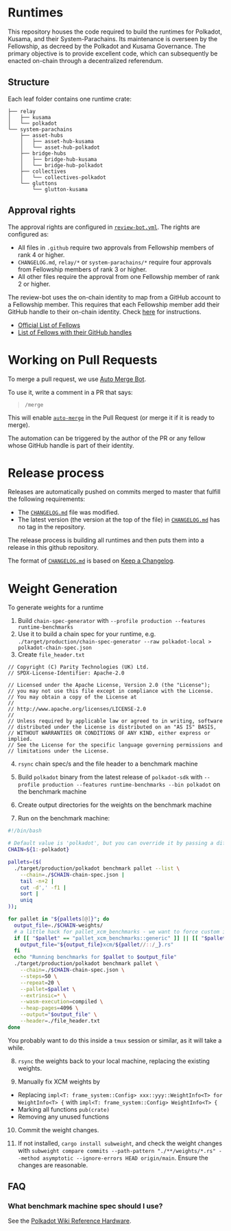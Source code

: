 # Runtimes

This repository houses the code required to build the runtimes for Polkadot, Kusama, and their System-Parachains. Its maintenance is overseen by the Fellowship, as decreed by the Polkadot and Kusama Governance. The primary objective is to provide excellent code, which can subsequently be enacted on-chain through a decentralized referendum.

## Structure

Each leaf folder contains one runtime crate:

<!-- Run "tree -I 'target' -d -L 3" and then delete some folders from Polkadot and Kusama. -->

```pre
├── relay
│   ├── kusama
│   └── polkadot
└── system-parachains
    ├── asset-hubs
    │   ├── asset-hub-kusama
    │   └── asset-hub-polkadot
    ├── bridge-hubs
    │   ├── bridge-hub-kusama
    │   └── bridge-hub-polkadot
    ├── collectives
    │   └── collectives-polkadot
    └── gluttons
        └── glutton-kusama
```

## Approval rights

The approval rights are configured in [`review-bot.yml`](.github/review-bot.yml). The rights are configured as:

- All files in `.github` require two approvals from Fellowship members of rank 4 or higher.
- `CHANGELOG.md`, `relay/*` or `system-parachains/*` require four approvals from Fellowship members of rank 3 or higher.
- All other files require the approval from one Fellowship member of rank 2 or higher.

The review-bot uses the on-chain identity to map from a GitHub account to a Fellowship member. This requires that each Fellowship member add their GitHub handle to their on-chain identity. Check [here](docs/on-chain-identity.md) for instructions.

- [Official List of Fellows](https://polkadot-fellows.github.io/dashboard/#/members)
- [List of Fellows with their GitHub handles](https://fellowship.tasty.limo/)

# Working on Pull Requests

To merge a pull request, we use [Auto Merge Bot](https://github.com/paritytech/auto-merge-bot).

To use it, write a comment in a PR that says:

> `/merge`

This will enable [`auto-merge`](https://docs.github.com/en/pull-requests/collaborating-with-pull-requests/incorporating-changes-from-a-pull-request/automatically-merging-a-pull-request) in the Pull Request (or merge it if it is ready to merge).

The automation can be triggered by the author of the PR or any fellow whose GitHub handle is part of their identity.

# Release process

Releases are automatically pushed on commits merged to master that fulfill the following requirements:

- The [`CHANGELOG.md`](CHANGELOG.md) file was modified.
- The latest version (the version at the top of the file) in [`CHANGELOG.md`](CHANGELOG.md) has no tag in the repository.

The release process is building all runtimes and then puts them into a release in this github repository.

The format of [`CHANGELOG.md`](CHANGELOG.md) is based on [Keep a Changelog](https://keepachangelog.com/en/1.0.0/).

# Weight Generation

To generate weights for a runtime

1. Build `chain-spec-generator` with `--profile production --features runtime-benchmarks`
2. Use it to build a chain spec for your runtime, e.g. `./target/production/chain-spec-generator --raw polkadot-local > polkadot-chain-spec.json`
3. Create `file_header.txt`

```text
// Copyright (C) Parity Technologies (UK) Ltd.
// SPDX-License-Identifier: Apache-2.0

// Licensed under the Apache License, Version 2.0 (the "License");
// you may not use this file except in compliance with the License.
// You may obtain a copy of the License at
//
// http://www.apache.org/licenses/LICENSE-2.0
//
// Unless required by applicable law or agreed to in writing, software
// distributed under the License is distributed on an "AS IS" BASIS,
// WITHOUT WARRANTIES OR CONDITIONS OF ANY KIND, either express or implied.
// See the License for the specific language governing permissions and
// limitations under the License.
```

4. `rsync` chain spec/s and the file header to a benchmark machine

5. Build `polkadot` binary from the latest release of `polkadot-sdk` with `--profile production --features runtime-benchmarks --bin polkadot` on the benchmark machine

6. Create output directories for the weights on the benchmark machine

7. Run on the benchmark machine:

```bash
#!/bin/bash

# Default value is 'polkadot', but you can override it by passing a different value as an argument
CHAIN=${1:-polkadot}

pallets=($(
  ./target/production/polkadot benchmark pallet --list \
    --chain=./$CHAIN-chain-spec.json |
    tail -n+2 |
    cut -d',' -f1 |
    sort |
    uniq
));

for pallet in "${pallets[@]}"; do
  output_file=./$CHAIN-weights/
  # a little hack for pallet_xcm_benchmarks - we want to force custom implementation for XcmWeightInfo
  if [[ "$pallet" == "pallet_xcm_benchmarks::generic" ]] || [[ "$pallet" == "pallet_xcm_benchmarks::fungible" ]]; then
    output_file="${output_file}xcm/${pallet//::/_}.rs"
  fi
  echo "Running benchmarks for $pallet to $output_file"
  ./target/production/polkadot benchmark pallet \
    --chain=./$CHAIN-chain-spec.json \
    --steps=50 \
    --repeat=20 \
    --pallet=$pallet \
    --extrinsic=* \
    --wasm-execution=compiled \
    --heap-pages=4096 \
    --output="$output_file" \
    --header=./file_header.txt
done
```

You probably want to do this inside a `tmux` session or similar, as it will take a while.

8. `rsync` the weights back to your local machine, replacing the existing weights.

9. Manually fix XCM weights by
- Replacing `impl<T: frame_system::Config> xxx::yyy::WeightInfo<T> for WeightInfo<T> {` with `impl<T: frame_system::Config> WeightInfo<T> {`
- Marking all functions `pub(crate)`
- Removing any unused functions

10. Commit the weight changes.

11. If not installed, `cargo install subweight`, and check the weight changes with `subweight compare commits --path-pattern "./**/weights/*.rs" --method asymptotic --ignore-errors HEAD origin/main`. Ensure the changes are reasonable.

## FAQ

### What benchmark machine spec should I use?

See the [Polkadot Wiki Reference Hardware](https://wiki.polkadot.network/docs/maintain-guides-how-to-validate-polkadot#standard-hardware).

